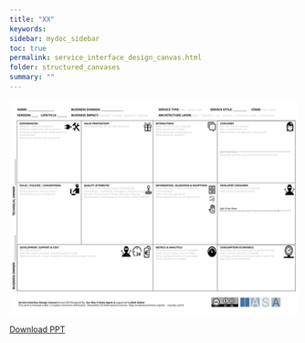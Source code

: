 ```yaml
---
title: "XX"
keywords: 
sidebar: mydoc_sidebar
toc: true
permalink: service_interface_design_canvas.html
folder: structured_canvases
summary: ""
---
```



![image001](media/service_interface_design_canvas.svg)

[Download PPT](media/ppt/service_interface_design_canvas.ppt)


